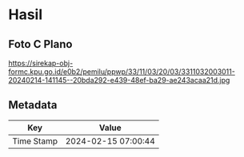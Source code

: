 # Hasil

## Foto C Plano

https://sirekap-obj-formc.kpu.go.id/e0b2/pemilu/ppwp/33/11/03/20/03/3311032003011-20240214-141145--20bda292-e439-48ef-ba29-ae243acaa21d.jpg


## Metadata

| Key        | Value               |
| ---------- | ------------------- |
| Time Stamp | 2024-02-15 07:00:44 |



